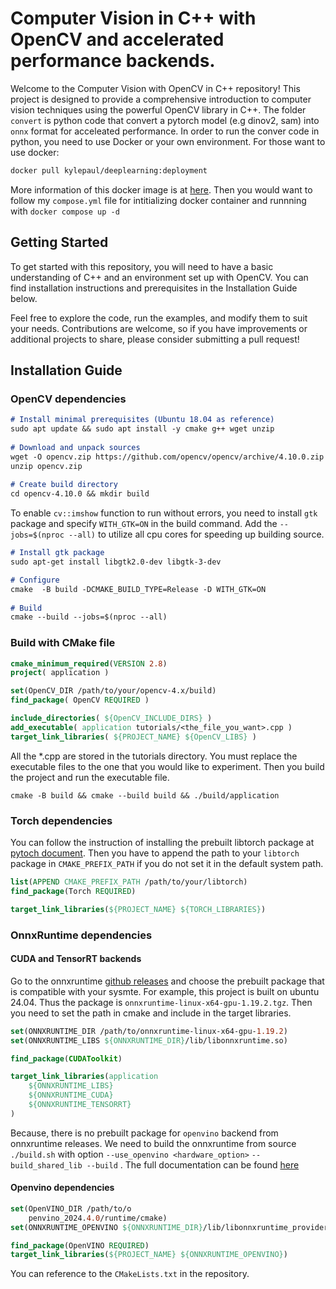 # Computer Vision in C++ with OpenCV and accelerated performance backends.
Welcome to the Computer Vision with OpenCV in C++ repository! This project is designed to provide a comprehensive introduction to computer vision techniques using the powerful OpenCV library in C++. The folder `convert` is python code that convert a pytorch model (e.g dinov2, sam) into `onnx` format for acceleated performance. In order to run the conver code in python, you need to use Docker or your own environment. For those want to use docker:

```bash
docker pull kylepaul/deeplearning:deployment
```

More information of this docker image is at [here](`https://hub.docker.com/repository/docker/kylepaul/deeplearning/tags`). Then you would want to follow my `compose.yml` file for intitializing docker container and runnning with `docker compose up -d`

## Getting Started
To get started with this repository, you will need to have a basic understanding of C++ and an environment set up with OpenCV. You can find installation instructions and prerequisites in the Installation Guide below.

Feel free to explore the code, run the examples, and modify them to suit your needs. Contributions are welcome, so if you have improvements or additional projects to share, please consider submitting a pull request!

## Installation Guide

### OpenCV dependencies
```md
# Install minimal prerequisites (Ubuntu 18.04 as reference)
sudo apt update && sudo apt install -y cmake g++ wget unzip
 
# Download and unpack sources
wget -O opencv.zip https://github.com/opencv/opencv/archive/4.10.0.zip
unzip opencv.zip
 
# Create build directory
cd opencv-4.10.0 && mkdir build 
```

To enable `cv::imshow` function to run without errors, you need to install `gtk` package and specify `WITH_GTK=ON` in the build command. Add the `--jobs=$(nproc --all)` to utilize all cpu cores for speeding up building source.
```md
# Install gtk package
sudo apt-get install libgtk2.0-dev libgtk-3-dev

# Configure
cmake  -B build -DCMAKE_BUILD_TYPE=Release -D WITH_GTK=ON
 
# Build
cmake --build --jobs=$(nproc --all)
```

### Build with CMake file
```cmake
cmake_minimum_required(VERSION 2.8)
project( application )

set(OpenCV_DIR /path/to/your/opencv-4.x/build)
find_package( OpenCV REQUIRED )

include_directories( ${OpenCV_INCLUDE_DIRS} )
add_executable( application tutorials/<the_file_you_want>.cpp )
target_link_libraries( ${PROJECT_NAME} ${OpenCV_LIBS} )
```

All the *.cpp are stored in the tutorials directory. You must replace the executable files to the one that you would like to experiment. Then you build the project and run the executable file.
```
cmake -B build && cmake --build build && ./build/application
```

### Torch dependencies
You can follow the instruction of installing the prebuilt libtorch package at [pytoch document](https://pytorch.org/cppdocs/installing.html). Then you have to append the path to your `libtorch` package in `CMAKE_PREFIX_PATH` if you do not set it in the default system path.

```cmake
list(APPEND CMAKE_PREFIX_PATH /path/to/your/libtorch)
find_package(Torch REQUIRED)

target_link_libraries(${PROJECT_NAME} ${TORCH_LIBRARIES})
```

### OnnxRuntime dependencies
#### CUDA and TensorRT backends
Go to the onnxruntime [github releases](https://github.com/microsoft/onnxruntime/releases/tag/v1.19.2) and choose the prebuilt package that is compatible with your sysmte. For example, this project is built on ubuntu 24.04. Thus the package is `onnxruntime-linux-x64-gpu-1.19.2.tgz`. Then you need to set the path in cmake and include in the target libraries.
```cmake
set(ONNXRUNTIME_DIR /path/to/onnxruntime-linux-x64-gpu-1.19.2)
set(ONNXRUNTIME_LIBS ${ONNXRUNTIME_DIR}/lib/libonnxruntime.so)

find_package(CUDAToolkit)

target_link_libraries(application 
    ${ONNXRUNTIME_LIBS} 
    ${ONNXRUNTIME_CUDA}
    ${ONNXRUNTIME_TENSORRT}
)
```

Because, there is no prebuilt package for `openvino` backend from onnxruntime releases. We need to build the onnxruntime from source `./build.sh` with option `--use_openvino <hardware_option>` `--build_shared_lib --build` . The full documentation can be found [here](https://onnxruntime.ai/docs/build/eps.html#openvino)
#### Openvino dependencies
```cmake
set(OpenVINO_DIR /path/to/o
    penvino_2024.4.0/runtime/cmake)
set(ONNXRUNTIME_OPENVINO ${ONNXRUNTIME_DIR}/lib/libonnxruntime_providers_openvino.so)

find_package(OpenVINO REQUIRED)
target_link_libraries(${PROJECT_NAME} ${ONNXRUNTIME_OPENVINO})
```

You can reference to the `CMakeLists.txt` in the repository.
